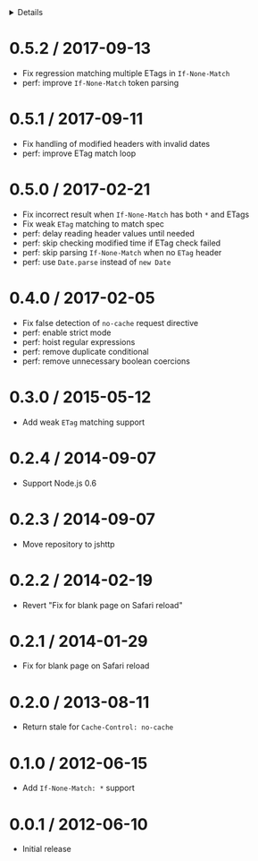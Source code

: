 <!-- START doctoc generated TOC please keep comment here to allow auto update -->
<!-- DON'T EDIT THIS SECTION, INSTEAD RE-RUN doctoc TO UPDATE -->
<details>
<summary>Details</summary>

- [0.5.2 / 2017-09-13](#052--2017-09-13)
- [0.5.1 / 2017-09-11](#051--2017-09-11)
- [0.5.0 / 2017-02-21](#050--2017-02-21)
- [0.4.0 / 2017-02-05](#040--2017-02-05)
- [0.3.0 / 2015-05-12](#030--2015-05-12)
- [0.2.4 / 2014-09-07](#024--2014-09-07)
- [0.2.3 / 2014-09-07](#023--2014-09-07)
- [0.2.2 / 2014-02-19](#022--2014-02-19)
- [0.2.1 / 2014-01-29](#021--2014-01-29)
- [0.2.0 / 2013-08-11](#020--2013-08-11)
- [0.1.0 / 2012-06-15](#010--2012-06-15)
- [0.0.1 / 2012-06-10](#001--2012-06-10)

</details>
<!-- END doctoc generated TOC please keep comment here to allow auto update -->

0.5.2 / 2017-09-13
==================

  * Fix regression matching multiple ETags in `If-None-Match`
  * perf: improve `If-None-Match` token parsing

0.5.1 / 2017-09-11
==================

  * Fix handling of modified headers with invalid dates
  * perf: improve ETag match loop

0.5.0 / 2017-02-21
==================

  * Fix incorrect result when `If-None-Match` has both `*` and ETags
  * Fix weak `ETag` matching to match spec
  * perf: delay reading header values until needed
  * perf: skip checking modified time if ETag check failed
  * perf: skip parsing `If-None-Match` when no `ETag` header
  * perf: use `Date.parse` instead of `new Date`

0.4.0 / 2017-02-05
==================

  * Fix false detection of `no-cache` request directive
  * perf: enable strict mode
  * perf: hoist regular expressions
  * perf: remove duplicate conditional
  * perf: remove unnecessary boolean coercions

0.3.0 / 2015-05-12
==================

  * Add weak `ETag` matching support

0.2.4 / 2014-09-07
==================

  * Support Node.js 0.6

0.2.3 / 2014-09-07
==================

  * Move repository to jshttp

0.2.2 / 2014-02-19
==================

  * Revert "Fix for blank page on Safari reload"

0.2.1 / 2014-01-29
==================

  * Fix for blank page on Safari reload

0.2.0 / 2013-08-11
==================

  * Return stale for `Cache-Control: no-cache`

0.1.0 / 2012-06-15
==================

  * Add `If-None-Match: *` support

0.0.1 / 2012-06-10
==================

  * Initial release
